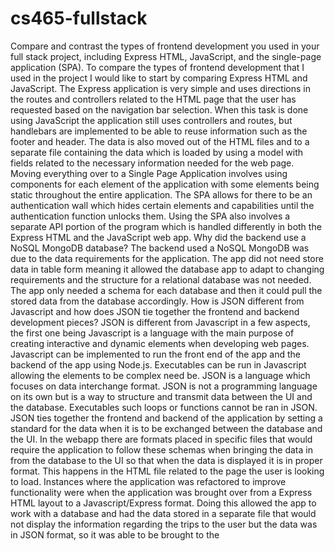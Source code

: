 # cs465-fullstack
Compare and contrast the types of frontend development you used in your full stack project, including Express HTML, JavaScript, and the single-page application (SPA).
To compare the types of frontend development that I used in the project I would like to start by comparing Express HTML and JavaScript. The Express application is very simple and uses directions in the routes and controllers related to the HTML page that the user has requested based on the navigation bar selection. When this task is done using JavaScript the application still uses controllers and routes, but handlebars are implemented to be able to reuse information such as the footer and header. The data is also moved out of the HTML files and to a separate file containing the data which is loaded by using a model with fields related to the necessary information needed for the web page. Moving everything over to a Single Page Application involves using components for each element of the application with some elements being static throughout the entire application. The SPA allows for there to be an authentication wall which hides certain elements and capabilities until the authentication function unlocks them. Using the SPA also involves a separate API portion of the program which is handled differently in both the Express HTML and the JavaScript web app. 
Why did the backend use a NoSQL MongoDB database?
The backend used a NoSQL MongoDB was due to the data requirements for the application. The app did not need store data in table form meaning it allowed the database app to adapt to changing requirements and the structure for a relational database was not needed. The app only needed a schema for each database and then it could pull the stored data from the database accordingly. 
How is JSON different from Javascript and how does JSON tie together the frontend and backend development pieces?
JSON is different from Javascript in a few aspects, the first one being Javascript is a language with the main purpose of creating interactive and dynamic elements when developing web pages. Javascript can be implemented to run the front end of the app and the backend of the app using Node.js. Executables can be run in Javascript allowing the elements to be complex need be. 
JSON is a language which focuses on data interchange format. JSON is not a programming language on its own but is a way to structure and transmit data between the UI and the database. Executables such loops or functions cannot be ran in JSON.  
JSON ties together the frontend and backend of the application by setting a standard for the data when it is to be exchanged between the database and the UI. In the webapp there are formats placed in specific files that would require the application to follow these schemas when bringing the data in from the database to the UI so that when the data is displayed it is in proper format. This happens in the HTML file related to the page the user is looking to load. 
Instances where the application was refactored to improve functionality were when the application was brought over from a Express HTML layout to a Javascript/Express format. Doing this allowed the app to work with a database and had the data stored in a separate file that would not display the information regarding the trips to the user but the data was in JSON format, so it was able to be brought to the 
